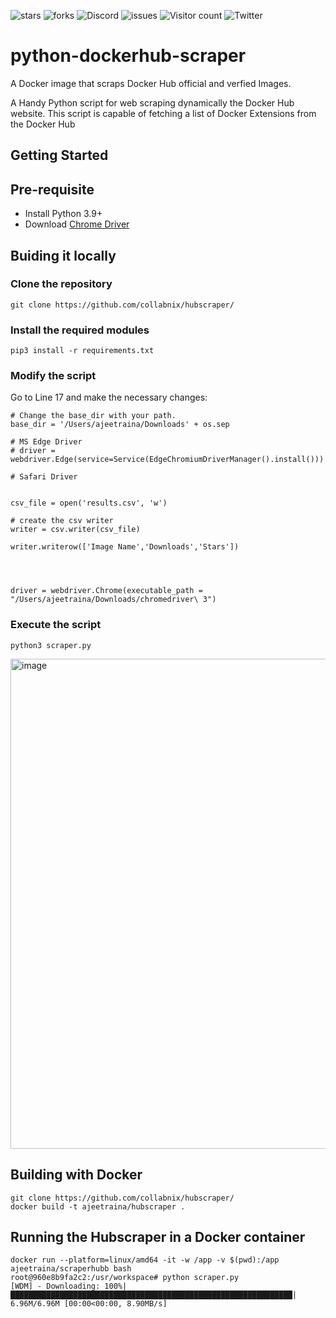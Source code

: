 ![stars](https://img.shields.io/github/stars/collabnix/hubscraper)
![forks](https://img.shields.io/github/forks/collabnix/hubscraper)
![Discord](https://img.shields.io/discord/1020180904129335379)
![issues](https://img.shields.io/github/issues/collabnix/hubscraper)
![Visitor count](https://shields-io-visitor-counter.herokuapp.com/badge?page=collabnix.hubscraper)
![Twitter](https://img.shields.io/twitter/follow/collabnix?style=social)


# python-dockerhub-scraper
A Docker image that scraps Docker Hub official and verfied Images.

A Handy Python script for web scraping dynamically the Docker Hub website. 
This script is capable of fetching a list of Docker Extensions from the Docker Hub


## Getting Started

## Pre-requisite

- Install Python 3.9+
- Download [Chrome Driver](https://chromedriver.storage.googleapis.com/index.html?path=108.0.5359.71/)


## Buiding it locally

### Clone the repository

```
git clone https://github.com/collabnix/hubscraper/
```

### Install the required modules

```
pip3 install -r requirements.txt
```

### Modify the script

Go to Line 17 and make the necessary changes:

```
# Change the base_dir with your path.
base_dir = '/Users/ajeetraina/Downloads' + os.sep

# MS Edge Driver
# driver = webdriver.Edge(service=Service(EdgeChromiumDriverManager().install()))

# Safari Driver


csv_file = open('results.csv', 'w')

# create the csv writer
writer = csv.writer(csv_file)

writer.writerow(['Image Name','Downloads','Stars'])




driver = webdriver.Chrome(executable_path = "/Users/ajeetraina/Downloads/chromedriver\ 3")
```



### Execute the script

```
python3 scraper.py
```



<img width="784" alt="image" src="https://user-images.githubusercontent.com/34368930/205429792-03e64b91-72f0-4e9a-83d9-e0c34b850be4.png">


## Building with Docker


```
git clone https://github.com/collabnix/hubscraper/
docker build -t ajeetraina/hubscraper .
```

## Running the Hubscraper in a Docker container

```
docker run --platform=linux/amd64 -it -w /app -v $(pwd):/app ajeetraina/scraperhubb bash
root@960e8b9fa2c2:/usr/workspace# python scraper.py 
[WDM] - Downloading: 100%|███████████████████████████████████████████████████████████████| 6.96M/6.96M [00:00<00:00, 8.90MB/s]
```



